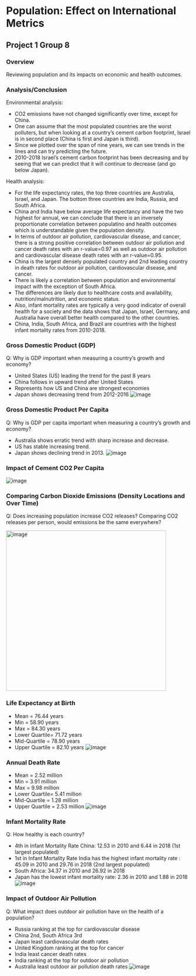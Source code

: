 # Population: Effect on International Metrics
## Project 1 Group 8

### Overview
Reviewing population and its impacts on economic and health outcomes.

### Analysis/Conclusion
Environmental analysis:
- CO2 emissions have not changed significantly over time, except for China.
- One can assume that the most populated countries are the worst polluters, but when looking at a country’s cement carbon footprint, Israel is in second place (China is first and Japan is third). 
- Since we plotted over the span of nine years, we can see trends in the lines and can try predicting the future. 
- 2010-2018 Israel’s cement carbon footprint has been decreasing and by seeing that we can predict that it will continue to decrease (and go below Japan).


Health analysis: 
- For the life expectancy rates, the top three countries are Australia, Israel, and Japan. The bottom three countries are India, Russia, and South Africa.
- China and India have below average life expectancy and have the two highest for annual, we can conclude that there is an inversely proportionate correlation between populatino and health outcomes which is understandable given the population density.
- In terms of outdoor air pollution, cardiovascular disease, and cancer, there is a strong positive correlation between outdoor air pollution and cancer death rates with an r-value=0.97 as well as outdoor air pollution and cardiovascular disease death rates with an r-value=0.95.
- China is the largest densely populated country and 2nd leading country in death rates for outdoor air pollution, cardiovascular disease, and cancer.
- There is likely a correlation between population and environmental impact with the exception of South Africa.
- The differences are likely due to healthcare costs and availability, nutrition/malnutrition, and economic status.
- Also, infant mortality rates are typically a very good indicator of overall health for a society and the data shows that Japan, Israel, Germany, and Australia have overall better health compared to the other countries.
- China, India, South Africa, and Brazil are countries with the highest infant mortality rates from 2010-2018.


### Gross Domestic Product (GDP) 
Q: Why is GDP important when measuring a country’s growth and economy?
- United States (US) leading the trend for the past 8 years
- China follows in upward trend after United States
- Represents how US and China are strongest economies
- Japan shows decreasing trend from 2012-2016
![image](https://user-images.githubusercontent.com/120594187/219176750-f876d6ba-6003-4a5a-9880-56b3472d2ddf.png)


### Gross Domestic Product Per Capita  
Q: Why is GDP per capita important when measuring a country’s growth and economy?
- Australia shows erratic trend with sharp increase and decrease.
- US has stable increasing trend.
- Japan shows declining trend in 2013.
![image](https://user-images.githubusercontent.com/120594187/219177090-6fb99a18-0164-4a4e-8861-97df56e58630.png)


### Impact of Cement CO2 Per Capita
![image](https://user-images.githubusercontent.com/120594187/219177271-58cbe7e3-3e46-4846-a0e7-ba236d5ea12a.png)


### Comparing Carbon Dioxide Emissions (Density Locations and Over Time)
Q: Does increasing population increase CO2 releases? Comparing CO2 releases per person, would emissions be the same everywhere?

<img width="437" alt="image" src="https://user-images.githubusercontent.com/120594187/219177985-d8e4741a-9f0e-420e-90bf-72a963793adf.png">


### Life Expectancy at Birth
- Mean = 76.44 years
- Min = 58.90 years
- Max = 84.30 years
- Lower Quartile= 71.72 years
- Mid-Quartile = 78.90 years
- Upper Quartile = 82.10 years
![image](https://user-images.githubusercontent.com/120594187/219178157-d52b9913-0cef-4eca-8009-39e015c71965.png)

### Annual Death Rate
- Mean = 2.52 million
- Min = 3.91 million
- Max = 9.98 million
- Lower Quartile= 5.41 million
- Mid-Quartile = 1.28 million
- Upper Quartile = 2.53 million
![image](https://user-images.githubusercontent.com/120594187/219178359-92add0b1-daa4-4710-9dcf-c6de00504e99.png)

### Infant Mortality Rate
Q: How healthy is each country?
- 4th in Infant Mortality Rate China: 12.53 in 2010 and 6.44 in 2018 (1st largest populated)
- 1st in Infant Mortality Rate India has the highest infant mortality rate : 45.09 in 2010 and 29.76 in 2018 (2nd largest populated)
- South Africa: 34.37 in 2010 and 26.92 in 2018 
- Japan has the lowest infant mortality rate: 2.36 in 2010 and 1.88 in 2018
![image](https://user-images.githubusercontent.com/120594187/219178599-c98a0a59-054c-482f-a813-00d60cfa3c5a.png)


### Impact of Outdoor Air Pollution
Q: What impact does outdoor air pollution have on the health of a population?
- Russia ranking at the top for cardiovascular disease
- China 2nd, South Africa 3rd
- Japan least cardiovascular death rates
- United Kingdom ranking at the top for cancer 
- India least cancer death rates
- India ranking at the top for outdoor air pollution
- Australia least outdoor air pollution death rates
![image](https://user-images.githubusercontent.com/120594187/219178913-e1ca7d89-31df-453c-95f5-4b37e6e02f44.png)
